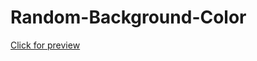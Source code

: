 # Random-Background-Color

<a href="https://imhalid.github.io/Random-Background-Color/"> Click for preview</a>
